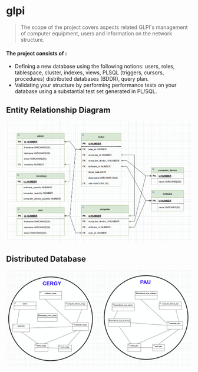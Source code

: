 # glpi

> The scope of the project covers aspects related GLPI's management of computer equipment, users and information on the network structure. <br>
#### The project consists of : 
- Defining a new database using the following notions: users, roles, tablespace, cluster, indexes, views, PLSQL (triggers, cursors, procedures) distributed databases (BDDR), query plan.
- Validating your structure by performing performance tests on your database using a substantial test set generated in PL/SQL.

## Entity Relationship Diagram
![Alt Entity Relationship Diagram](./erd.png?raw=true "Entity Relationship Diagram")
## Distributed Database
![Alt Distributed Database](./distributed_database.png?raw=true "Distributed Database")
